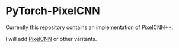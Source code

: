# PyTorch-PixelCNN
Currently this repository contains an implementation of [PixelCNN++](https://arxiv.org/abs/1606.05328).

I will add [PixelCNN](https://arxiv.org/abs/1606.05328) or other varitants.
